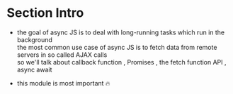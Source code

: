 # Section Intro

- the goal of async JS is to deal with long-running tasks which run in the background <br>
    the most common use case of async JS is to fetch data from remote servers in so called AJAX calls <br>
    so we'll talk about callback function , Promises , the fetch function API , async await

- this module is most important 🔥   
